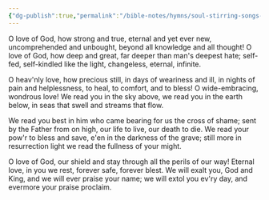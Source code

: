 ```yaml
---
{"dg-publish":true,"permalink":"/bible-notes/hymns/soul-stirring-songs-and-hymns/the-love-of-god/","title":"The Love of God","created":"","updated":""}
---
```



O love of God, how strong and true,
eternal and yet ever new,
uncomprehended and unbought,
beyond all knowledge and all thought!
O love of God, how deep and great,
far deeper than man's deepest hate;
self-fed, self-kindled like the light,
changeless, eternal, infinite.

O heav'nly love, how precious still,
in days of weariness and ill,
in nights of pain and helplessness,
to heal, to comfort, and to bless!
O wide-embracing, wondrous love!
We read you in the sky above,
we read you in the earth below,
in seas that swell and streams that flow.

We read you best in him who came
bearing for us the cross of shame;
sent by the Father from on high,
our life to live, our death to die.
We read your pow'r to bless and save,
e'en in the darkness of the grave;
still more in resurrection light
we read the fullness of your might.

O love of God, our shield and stay
through all the perils of our way!
Eternal love, in you we rest,
forever safe, forever blest.
We will exalt you, God and King,
and we will ever praise your name;
we will extol you ev'ry day,
and evermore your praise proclaim.